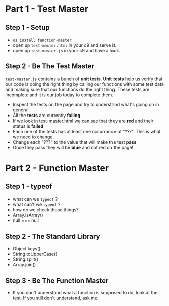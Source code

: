 # Part 1 - Test Master

## Step 1 - Setup
 - `os install function-master`
 - open up `test-master.html` in your c9 and serve it.
 - open up `test-master.js` in your c9 and have a look.

## Step 2 - Be The Test Master
`test-master.js` contains a bunch of **unit tests**. **Unit tests** help us verify that our code is doing the right thing by calling our functions with some test data and making sure that our functions do the right thing. These tests are incomplete and it is our job today to complete them.

 - Inspect the tests on the page and try to understand what's going on in general.
 - All the **tests** are currently **failing**.
 - If we look in test-master.html we can see that they are **red** and their status is **failed**
 - Each one of the tests has at least one occurrance of "???". This is what we need to change.
 - Change each "???" to the value that will make the test **pass**
 - Once they pass they will be **blue** and not red on the page!

# Part 2 - Function Master

## Step 1 - typeof
 - what can we `typeof` ? 
 - what can't we `typeof` ?
 - how do we check those things?
 - Array.isArray()
 - null === null

## Step 2 - The Standard Library
 - Object.keys()
 - String.toUpperCase()
 - String.split()
 - Array.join()

## Step 3 - Be The Function Master
 - If you don't understand what a function is supposed to do, look at the test. If you still don't understand, ask me.
